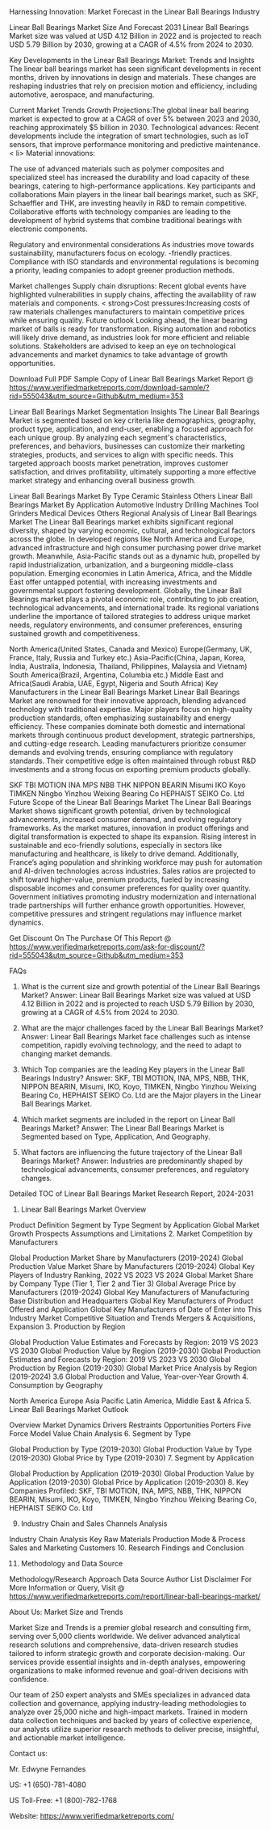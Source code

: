 Harnessing Innovation: Market Forecast in the Linear Ball Bearings Industry


Linear Ball Bearings Market Size And Forecast 2031
Linear Ball Bearings Market size was valued at USD 4.12 Billion in 2022 and is projected to reach USD 5.79 Billion by 2030, growing at a CAGR of 4.5% from 2024 to 2030.

Key Developments in the Linear Ball Bearings Market: Trends and Insights
The linear ball bearings market has seen significant developments in recent months, driven by innovations in design and materials. These changes are reshaping industries that rely on precision motion and efficiency, including automotive, aerospace, and manufacturing.

Current Market Trends
Growth Projections:The global linear ball bearing market is expected to grow at a CAGR of over 5% between 2023 and 2030, reaching approximately $5 billion in 2030.
Technological advances: Recent developments include the integration of smart technologies, such as IoT sensors, that improve performance monitoring and predictive maintenance.
< li>
Material innovations:

The use of advanced materials such as polymer composites and specialized steel has increased the durability and load capacity of these bearings, catering to high-performance applications.
Key participants and collaborations
Main players in the linear ball bearings market, such as SKF, Schaeffler and THK, are investing heavily in R&D to remain competitive. Collaborative efforts with technology companies are leading to the development of hybrid systems that combine traditional bearings with electronic components.

Regulatory and environmental considerations
As industries move towards sustainability, manufacturers focus on ecology. -friendly practices. Compliance with ISO standards and environmental regulations is becoming a priority, leading companies to adopt greener production methods.

Market challenges
Supply chain disruptions: Recent global events have highlighted vulnerabilities in supply chains, affecting the availability of raw materials and components.
< strong>Cost pressures:Increasing costs of raw materials challenges manufacturers to maintain competitive prices while ensuring quality.
Future outlook
Looking ahead, the linear bearing market of balls is ready for transformation. Rising automation and robotics will likely drive demand, as industries look for more efficient and reliable solutions. Stakeholders are advised to keep an eye on technological advancements and market dynamics to take advantage of growth opportunities.

Download Full PDF Sample Copy of Linear Ball Bearings Market Report @ https://www.verifiedmarketreports.com/download-sample/?rid=555043&utm_source=Github&utm_medium=353

Linear Ball Bearings Market Segmentation Insights
The Linear Ball Bearings Market is segmented based on key criteria like demographics, geography, product type, application, and end-user, enabling a focused approach for each unique group. By analyzing each segment's characteristics, preferences, and behaviors, businesses can customize their marketing strategies, products, and services to align with specific needs. This targeted approach boosts market penetration, improves customer satisfaction, and drives profitability, ultimately supporting a more effective market strategy and enhancing overall business growth.

Linear Ball Bearings Market By Type
Ceramic
Stainless
Others
Linear Ball Bearings Market By Application
Automotive Industry
Drilling Machines
Tool Grinders
Medical Devices
Others
Regional Analysis of Linear Ball Bearings Market
The Linear Ball Bearings market exhibits significant regional diversity, shaped by varying economic, cultural, and technological factors across the globe. In developed regions like North America and Europe, advanced infrastructure and high consumer purchasing power drive market growth. Meanwhile, Asia-Pacific stands out as a dynamic hub, propelled by rapid industrialization, urbanization, and a burgeoning middle-class population. Emerging economies in Latin America, Africa, and the Middle East offer untapped potential, with increasing investments and governmental support fostering development. Globally, the Linear Ball Bearings market plays a pivotal economic role, contributing to job creation, technological advancements, and international trade. Its regional variations underline the importance of tailored strategies to address unique market needs, regulatory environments, and consumer preferences, ensuring sustained growth and competitiveness.

North America(United States, Canada and Mexico)
Europe(Germany, UK, France, Italy, Russia and Turkey etc.)
Asia-Pacific(China, Japan, Korea, India, Australia, Indonesia, Thailand, Philippines, Malaysia and Vietnam)
South America(Brazil, Argentina, Columbia etc.)
Middle East and Africa(Saudi Arabia, UAE, Egypt, Nigeria and South Africa)
Key Manufacturers in the Linear Ball Bearings Market
Linear Ball Bearings Market are renowned for their innovative approach, blending advanced technology with traditional expertise. Major players focus on high-quality production standards, often emphasizing sustainability and energy efficiency. These companies dominate both domestic and international markets through continuous product development, strategic partnerships, and cutting-edge research. Leading manufacturers prioritize consumer demands and evolving trends, ensuring compliance with regulatory standards. Their competitive edge is often maintained through robust R&D investments and a strong focus on exporting premium products globally.

SKF
TBI MOTION
INA
MPS
NBB
THK
NIPPON BEARIN
Misumi
IKO
Koyo
TIMKEN
Ningbo Yinzhou Weixing Bearing Co
HEPHAIST SEIKO Co. Ltd
Future Scope of the Linear Ball Bearings Market
The Linear Ball Bearings Market shows significant growth potential, driven by technological advancements, increased consumer demand, and evolving regulatory frameworks. As the market matures, innovation in product offerings and digital transformation is expected to shape its expansion. Rising interest in sustainable and eco-friendly solutions, especially in sectors like manufacturing and healthcare, is likely to drive demand. Additionally, France’s aging population and shrinking workforce may push for automation and AI-driven technologies across industries. Sales ratios are projected to shift toward higher-value, premium products, fueled by increasing disposable incomes and consumer preferences for quality over quantity. Government initiatives promoting industry modernization and international trade partnerships will further enhance growth opportunities. However, competitive pressures and stringent regulations may influence market dynamics.

Get Discount On The Purchase Of This Report @ https://www.verifiedmarketreports.com/ask-for-discount/?rid=555043&utm_source=Github&utm_medium=353

FAQs
1. What is the current size and growth potential of the Linear Ball Bearings Market?
Answer: Linear Ball Bearings Market size was valued at USD 4.12 Billion in 2022 and is projected to reach USD 5.79 Billion by 2030, growing at a CAGR of 4.5% from 2024 to 2030.

2. What are the major challenges faced by the Linear Ball Bearings Market?
Answer: Linear Ball Bearings Market face challenges such as intense competition, rapidly evolving technology, and the need to adapt to changing market demands.

3. Which Top companies are the leading Key players in the Linear Ball Bearings Industry?
Answer: SKF, TBI MOTION, INA, MPS, NBB, THK, NIPPON BEARIN, Misumi, IKO, Koyo, TIMKEN, Ningbo Yinzhou Weixing Bearing Co, HEPHAIST SEIKO Co. Ltd are the Major players in the Linear Ball Bearings Market.

4. Which market segments are included in the report on Linear Ball Bearings Market?
Answer: The Linear Ball Bearings Market is Segmented based on Type, Application, And Geography.

5. What factors are influencing the future trajectory of the Linear Ball Bearings Market?
Answer: Industries are predominantly shaped by technological advancements, consumer preferences, and regulatory changes.

Detailed TOC of Linear Ball Bearings Market Research Report, 2024-2031
1. Linear Ball Bearings Market Overview

Product Definition
Segment by Type
Segment by Application
Global Market Growth Prospects
Assumptions and Limitations
2. Market Competition by Manufacturers

Global Production Market Share by Manufacturers (2019-2024)
Global Production Value Market Share by Manufacturers (2019-2024)
Global Key Players of Industry Ranking, 2022 VS 2023 VS 2024
Global Market Share by Company Type (Tier 1, Tier 2 and Tier 3)
Global Average Price by Manufacturers (2019-2024)
Global Key Manufacturers of Manufacturing Base Distribution and Headquarters
Global Key Manufacturers of Product Offered and Application
Global Key Manufacturers of Date of Enter into This Industry
Market Competitive Situation and Trends
Mergers & Acquisitions, Expansion
3. Production by Region

Global Production Value Estimates and Forecasts by Region: 2019 VS 2023 VS 2030
Global Production Value by Region (2019-2030)
Global Production Estimates and Forecasts by Region: 2019 VS 2023 VS 2030
Global Production by Region (2019-2030)
Global Market Price Analysis by Region (2019-2024) 3.6 Global Production and Value, Year-over-Year Growth
4. Consumption by Geography

North America
Europe
Asia Pacific
Latin America, Middle East & Africa
5. Linear Ball Bearings Market Outlook

Overview
Market Dynamics
Drivers
Restraints
Opportunities
Porters Five Force Model
Value Chain Analysis 
6. Segment by Type

Global Production by Type (2019-2030)
Global Production Value by Type (2019-2030)
Global Price by Type (2019-2030)
7. Segment by Application

Global Production by Application (2019-2030)
Global Production Value by Application (2019-2030)
Global Price by Application (2019-2030)
8. Key Companies Profiled: SKF, TBI MOTION, INA, MPS, NBB, THK, NIPPON BEARIN, Misumi, IKO, Koyo, TIMKEN, Ningbo Yinzhou Weixing Bearing Co, HEPHAIST SEIKO Co. Ltd

9. Industry Chain and Sales Channels Analysis

Industry Chain Analysis
Key Raw Materials
Production Mode & Process
Sales and Marketing
Customers
10. Research Findings and Conclusion

11. Methodology and Data Source

Methodology/Research Approach
Data Source
Author List
Disclaimer
For More Information or Query, Visit @ https://www.verifiedmarketreports.com/report/linear-ball-bearings-market/

About Us: Market Size and Trends

Market Size and Trends is a premier global research and consulting firm, serving over 5,000 clients worldwide. We deliver advanced analytical research solutions and comprehensive, data-driven research studies tailored to inform strategic growth and corporate decision-making. Our services provide essential insights and in-depth analyses, empowering organizations to make informed revenue and goal-driven decisions with confidence.

Our team of 250 expert analysts and SMEs specializes in advanced data collection and governance, applying industry-leading methodologies to analyze over 25,000 niche and high-impact markets. Trained in modern data collection techniques and backed by years of collective experience, our analysts utilize superior research methods to deliver precise, insightful, and actionable market intelligence.

Contact us:

Mr. Edwyne Fernandes

US: +1 (650)-781-4080

US Toll-Free: +1 (800)-782-1768

Website: https://www.verifiedmarketreports.com/
